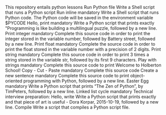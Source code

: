 This repository entails python lessons
Run Python file Write a Shell script that runs a Python script
Run inline mandatory Write a Shell script that runs Python code. The Python code will be saved in the environment variable $PYCODE
Hello, print mandatory Write a Python script that prints exactly "Programming is like building a multilingual puzzle, followed by a new line.
Print integer mandatory Complete this source code in order to print the integer stored in the variable number, followed by Battery street, followed by a new line.
Print float mandatory Complete the source code in order to print the float stored in the variable number with a precision of 2 digits.
Print string mandatory Complete this source code in order to print 3 times a string stored in the variable str, followed by its first 9 characters.
Play with strings mandatory Complete this source code to print Welcome to Holberton School!
Copy - Cut - Paste mandatory Complete this source code
Create a new sentence mandatory Complete this source code to print object-oriented programming with Python, followed by a new line.
Easter Egg mandatory Write a Python script that prints “The Zen of Python”, by TimPeters, followed by a new line.
Linked list cycle mandatory Technical interview preparation:
Hello, write Write a Python script that prints exactly and that piece of art is useful - Dora Korpar, 2015-10-19, followed by a new line.
Compile Write a script that compiles a Python script file.
